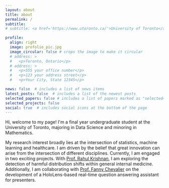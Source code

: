 ```yaml
---
layout: about
title: about
permalink: /
subtitle: 
# subtitle: <a href='https://www.utoronto.ca/'>University of Toronto</a>. Address. Contacts. Moto. Etc.

profile:
  align: right
  image: profolio_pic.jpg
  image_circular: false # crops the image to make it circular
  # address: >
  #   <p>Toronto, Ontario</p>
  # address: >
  #   <p>555 your office number</p>
  #   <p>123 your address street</p>
  #   <p>Your City, State 12345</p>

news: false  # includes a list of news items
latest_posts: false  # includes a list of the newest posts
selected_papers: false # includes a list of papers marked as "selected={true}"
selected_projects: false
social: true  # includes social icons at the bottom of the page
---
```


<!-- Write your biography here. Tell the world about yourself. Link to your favorite [subreddit](http://reddit.com). You can put a picture in, too. The code is already in, just name your picture `prof_pic.jpg` and put it in the `img/` folder. -->
Hi, welcome to my page! I'm a final year undergraduate student at the University of Toronto, majoring in Data Science and minoring in Mathematics. 

My research interest broadly lies at the intersection of statistics, machine learning and healthcare. I am driven by the belief that great innovation can arise from the intersection of different disciplines. Currently, I am engaged in two exciting projects. With [Prof. Rahul Krishnan](https://www.cs.toronto.edu/~rahulgk/index.html), I am exploring the detection of harmful distribution shifts within general internal medicine. Additionally, I am collaborating with [Prof. Fanny Chevalier](http://fannychevalier.net/) on the development of a HoloLens-based real-time question answering assistant for presenters. 

<!-- Links: [Email](mailto:jessicayan.wang@mail.utoronto.ca) \| [LinkedIn](https://www.linkedin.com/in/jessicawang122/) -->

<!-- Put your address / P.O. box / other info right below your picture. You can also disable any of these elements by editing `profile` property of the YAML header of your `_pages/about.md`. Edit `_bibliography/papers.bib` and Jekyll will render your [publications page](/al-folio/publications/) automatically. -->

<!-- Link to your social media connections, too. This theme is set up to use [Font Awesome icons](http://fortawesome.github.io/Font-Awesome/) and [Academicons](https://jpswalsh.github.io/academicons/), like the ones below. Add your Facebook, Twitter, LinkedIn, Google Scholar, or just disable all of them. -->
